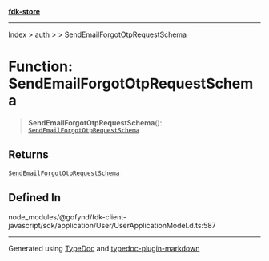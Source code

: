 [**fdk-store**](../../../README.md)
***

[Index](../../../API.md) > [auth](../../README.md) > [<internal>](../README.md) > SendEmailForgotOtpRequestSchema

# Function: SendEmailForgotOtpRequestSchema

> **SendEmailForgotOtpRequestSchema**(): [`SendEmailForgotOtpRequestSchema`](../type-aliases/type-alias.SendEmailForgotOtpRequestSchema.md)

## Returns

[`SendEmailForgotOtpRequestSchema`](../type-aliases/type-alias.SendEmailForgotOtpRequestSchema.md)

## Defined In

node\_modules/@gofynd/fdk-client-javascript/sdk/application/User/UserApplicationModel.d.ts:587

***
Generated using [TypeDoc](https://typedoc.org/) and [typedoc-plugin-markdown](https://www.npmjs.com/package/typedoc-plugin-markdown)
